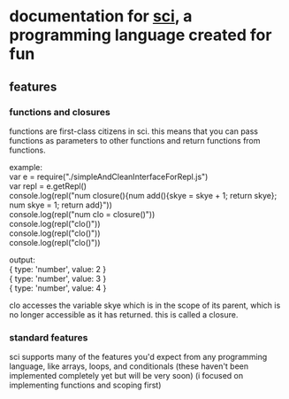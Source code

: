 # documentation for [sci](https://github.com/AndroidLollipop/sci), a programming language created for fun
## features
### functions and closures
functions are first-class citizens in sci. this means that you can pass functions as parameters to other functions and return functions from functions.  
  
example:    
var e = require("./simpleAndCleanInterfaceForRepl.js")  
var repl = e.getRepl()  
console.log(repl("num closure(){num add(){skye = skye + 1; return skye}; num skye = 1; return add}"))  
console.log(repl("num clo = closure()"))  
console.log(repl("clo()"))  
console.log(repl("clo()"))  
console.log(repl("clo()"))  
  
output:  
{ type: 'number', value: 2 }  
{ type: 'number', value: 3 }  
{ type: 'number', value: 4 }  
  
clo accesses the variable skye which is in the scope of its parent, which is no longer accessible as it has returned. this is called a closure.
### standard features
sci supports many of the features you'd expect from any programming language, like arrays, loops, and conditionals (these haven't been implemented completely yet but will be very soon) (i focused on implementing functions and scoping first)